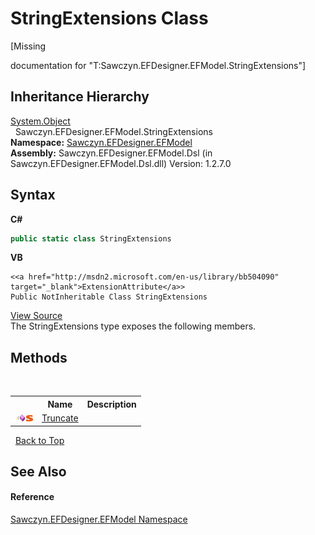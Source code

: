 # StringExtensions Class
 

\[Missing <summary> documentation for "T:Sawczyn.EFDesigner.EFModel.StringExtensions"\]


## Inheritance Hierarchy
<a href="http://msdn2.microsoft.com/en-us/library/e5kfa45b" target="_blank">System.Object</a><br />&nbsp;&nbsp;Sawczyn.EFDesigner.EFModel.StringExtensions<br />
**Namespace:**&nbsp;<a href="N_Sawczyn_EFDesigner_EFModel">Sawczyn.EFDesigner.EFModel</a><br />**Assembly:**&nbsp;Sawczyn.EFDesigner.EFModel.Dsl (in Sawczyn.EFDesigner.EFModel.Dsl.dll) Version: 1.2.7.0

## Syntax

**C#**<br />
``` C#
public static class StringExtensions
```

**VB**<br />
``` VB
<<a href="http://msdn2.microsoft.com/en-us/library/bb504090" target="_blank">ExtensionAttribute</a>>
Public NotInheritable Class StringExtensions
```

<a href="https://github.com/msawczyn/EFDesigner/tree/master/src/Dsl/CustomCode/Extensions/StringExtensions.cs" title="View the source code">View Source</a><br />
The StringExtensions type exposes the following members.


## Methods
&nbsp;<table><tr><th></th><th>Name</th><th>Description</th></tr><tr><td>![Public method](media/pubmethod.gif "Public method")![Static member](media/static.gif "Static member")</td><td><a href="M_Sawczyn_EFDesigner_EFModel_StringExtensions_Truncate">Truncate</a></td><td /></tr></table>&nbsp;
<a href="#stringextensions-class">Back to Top</a>

## See Also


#### Reference
<a href="N_Sawczyn_EFDesigner_EFModel">Sawczyn.EFDesigner.EFModel Namespace</a><br />